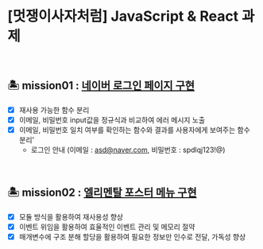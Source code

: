 # [멋쟁이사자처럼] JavaScript & React 과제

<br>

## 🏝️ mission01 : [네이버 로그인 페이지 구현](https://s0zzang.github.io/js-homework/mission01/)

- [x] 재사용 가능한 함수 분리
- [x] 이메일, 비밀번호 input값을 정규식과 비교하여 에러 메시지 노출
- [x] 이메일, 비밀번호 일치 여부를 확인하는 함수와 결과를 사용자에게 보여주는 함수 분리'
  - 로그인 안내 (이메일 : asd@naver.com, 비밀번호 : spdlqj123!@)

<br>

## 🏝️ mission02 : [엘리멘탈 포스터 메뉴 구현](https://s0zzang.github.io/js-homework/mission02/client)

- [x] 모듈 방식을 활용하여 재사용성 향상
- [x] 이벤트 위임을 활용하여 효율적인 이벤트 관리 및 메모리 절약
- [x] 매개변수에 구조 분해 할당을 활용하여 필요한 정보만 인수로 전달, 가독성 향상
